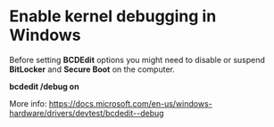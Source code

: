 Enable kernel debugging in Windows
=====

Before setting **BCDEdit** options you might need to disable or suspend **BitLocker** and **Secure Boot** on the computer.

**bcdedit /debug on**

More info: https://docs.microsoft.com/en-us/windows-hardware/drivers/devtest/bcdedit--debug

